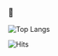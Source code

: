 ### 👋

![Top Langs](https://github-readme-stats.vercel.app/api/top-langs/?username=Olkanaut&langs_count=6&layout=compact&theme=tokyonight&hide=shell,Makefile,roff,php,HTML,CSS,Dockerfile&count_private=true&include_all_commits=true&count_forked=true&hide_border=true&exclude_repo=21_ft_printf,21_libft,21_gnl,21_libasm,21_cub_draft,21_BSQ,21_exam_rank03,21_exam_rank02,minilibx-linux)

![Hits](https://hitcounter.pythonanywhere.com/count/tag.svg?url=https://github.com/Olkanaut)
